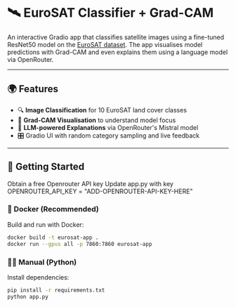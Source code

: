 # 🛰️ EuroSAT Classifier + Grad-CAM

An interactive Gradio app that classifies satellite images using a fine-tuned ResNet50 model on the [EuroSAT dataset](https://github.com/phelber/eurosat). 
The app visualises model predictions with Grad-CAM and even explains them using a language model via OpenRouter.

---

## 🌍 Features

- 🔍 **Image Classification** for 10 EuroSAT land cover classes
- 🧠 **Grad-CAM Visualisation** to understand model focus
- 🤖 **LLM-powered Explanations** via OpenRouter's Mistral model
- 🎛️ Gradio UI with random category sampling and live feedback

---

## 🚀 Getting Started

Obtain a free Openrouter API key
Update app.py with key OPENROUTER_API_KEY = "ADD-OPENROUTER-API-KEY-HERE"

### 🐳 Docker (Recommended)

Build and run with Docker:

```bash
docker build -t eurosat-app .
docker run --gpus all -p 7860:7860 eurosat-app
```

### 🧑‍💻 Manual (Python)
Install dependencies:

```bash
pip install -r requirements.txt
python app.py
```
